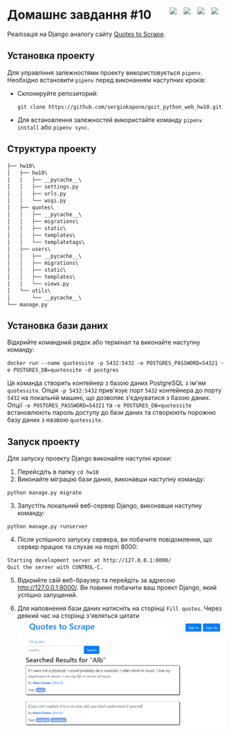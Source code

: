 # Домашнє завдання #10 <img align="right" width="32px" src="https://cdn.jsdelivr.net/gh/devicons/devicon/icons/python/python-original.svg" /> <img align="right" width="32px" src="https://cdn.jsdelivr.net/gh/devicons/devicon/icons/django/django-plain.svg" /> <img align="right" width="32px" src="https://cdn.jsdelivr.net/gh/devicons/devicon/icons/sqlite/sqlite-original.svg" /> <img align="right" width="32px" src="https://cdn.jsdelivr.net/gh/devicons/devicon/icons/postgresql/postgresql-plain.svg" />

Реалізація на Django аналогу сайту [Quotes to Scrape](http://quotes.toscrape.com/).

## Установка проекту

Для управління залежностями проекту використовується `pipenv`. Необхідно встановити `pipenv` перед виконанням наступних кроків:

- Склонируйте репозиторий:

  ```shell
  git clone https://github.com/sergiokapone/goit_python_web_hw10.git
  ```

- Для встановлення залежностей використайте команду `pipenv install` або `pipenv sync`.

## Структура проекту

```text
├── hw10\
│   ├── hw10\
│   │   ├── __pycache__\
│   │   ├── settings.py
│   │   ├── urls.py
│   │   └── wsgi.py
│   ├── quotes\
│   │   ├── __pycache__\
│   │   ├── migrations\
│   │   ├── static\
│   │   ├── templates\
│   │   └── templatetags\
│   ├── users\
│   │   ├── __pycache__\
│   │   ├── migrations\
│   │   ├── static\
│   │   ├── templates\
│   │   └── views.py
│   └── utils\
│       └── __pycache__\
└── manage.py
```

## Установка бази даних

Відкрийте командний рядок або термінал та виконайте наступну команду:

```shell
docker run --name quotessite -p 5432:5432 -e POSTGRES_PASSWORD=54321 -e POSTGRES_DB=quotessite -d postgres
```

Ця команда створить контейнер з базою даних PostgreSQL з ім'ям `quotessite`. Опція `-p 5432:5432` прив'язує порт `5432` контейнера до порту `5432` на локальній машині, що дозволяє з'єднуватися з базою даних. Опції `-e POSTGRES_PASSWORD=54321` та `-e POSTGRES_DB=quotessite` встановлюють пароль доступу до бази даних та створюють порожню базу даних з назвою `quotessite`.

## Запуск проекту

Для запуску проекту Django виконайте наступні кроки:

1. Перейсдіть в папку `cd hw10`
2. Виконайте міграцію бази даних, виконавши наступну команду:

```shell
python manage.py migrate
```

3. Запустіть локальний веб-сервер Django, виконавши наступну команду:

```shell
python manage.py runserver
```

4. Після успішного запуску сервера, ви побачите повідомлення, що сервер працює та слухає на порті 8000:

```shell
Starting development server at http://127.0.0.1:8000/
Quit the server with CONTROL-C.
```

5. Відкрийте свій веб-браузер та перейдіть за адресою http://127.0.0.1:8000/. Ви повинні побачити ваш проект Django, який успішно запущений.

6. Для наповнення бази даних натисніть на сторінці `Fill quotes`. Через деякий час на сторінці з'являться цитати
   ![вигляд головної сторінки сайту](./pictures/site.png)
